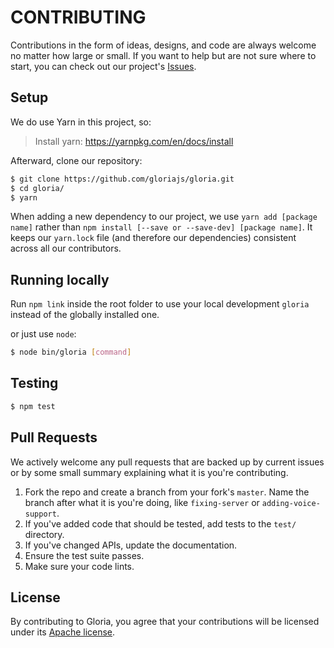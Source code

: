 # CONTRIBUTING

Contributions in the form of ideas, designs, and code are always welcome no matter how large or small. If you want to help but are not sure where to start, you can check out our project's [Issues](https://github.com/gloriajs/gloria/issues).

## Setup

We do use Yarn in this project, so:

> Install yarn: https://yarnpkg.com/en/docs/install

Afterward, clone our repository:

```sh
$ git clone https://github.com/gloriajs/gloria.git
$ cd gloria/
$ yarn
```

When adding a new dependency to our project, we use `yarn add [package name]` rather than `npm install [--save or --save-dev] [package name]`. It keeps our `yarn.lock` file (and therefore our dependencies) consistent across all our contributors.

## Running locally

Run `npm link` inside the root folder to use your local development `gloria` instead of the globally installed one.

or just use `node`:

```sh
$ node bin/gloria [command]
```

## Testing

```sh
$ npm test
```

## Pull Requests

We actively welcome any pull requests that are backed up by current issues or by some small summary explaining what it is you're contributing.

1. Fork the repo and create a branch from your fork's `master`. Name the branch after what it is you're doing, like `fixing-server` or `adding-voice-support`.
2. If you've added code that should be tested, add tests to the `test/` directory.
3. If you've changed APIs, update the documentation.
4. Ensure the test suite passes.
5. Make sure your code lints.

## License

By contributing to Gloria, you agree that your contributions will be licensed
under its [Apache license](LICENSE).
